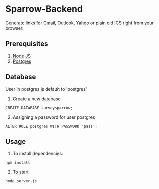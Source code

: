 # Sparrow-Backend

Generate links for Gmail, Outlook, Yahoo or plain old ICS right from your browser.

## Prerequisites

1. [Node JS](https://nodejs.org/)
2. [Postgres](https://www.postgresql.org/)

## Database

User in postgres is default to 'postgres'

1. Create a new database

```
CREATE DATABASE surveysparrow;
```
2. Assigning a password for user postgres

```
ALTER ROLE postgres WITH PASSWORD 'pass';
```

## Usage

1. To install dependencies:

```
npm install
```

2. To start

```
node server.js
```
